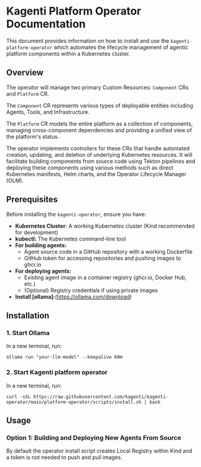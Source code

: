 # Kagenti Platform Operator Documentation

This document provides information on how to install and use the `kagenti-platform-operator` which automates the lifecycle management of agentic platform components within a Kubernetes cluster. 
## Overview
The operator will manage two primary Custom Resources: `Component` CRs and `Platform` CR.

The `Component` CR represents various types of deployable entities including Agents, Tools, and Infrastructure.

The `Platform` CR models the entire platform as a collection of components, managing cross-component dependencies and providing a unified view of the platform's status.

The operator implements controllers for these CRs that handle automated creation, updating, and deletion of underlying Kubernetes resources. It will facilitate building components from source code using Tekton pipelines and deploying these components using various methods such as direct Kubernetes manifests, Helm charts, and the Operator Lifecycle Manager (OLM).


## Prerequisites

Before installing the `kagenti-operator`, ensure you have:

* **Kubernetes Cluster:** A working Kubernetes cluster (Kind recommended for development)
* **kubectl:** The Kubernetes command-line tool
* **For building agents:**
  * Agent source code in a GitHub repository with a working Dockerfile
  * GitHub token for accessing repositories and pushing images to ghcr.io
* **For deploying agents:**
  * Existing agent image in a container registry (ghcr.io, Docker Hub, etc.)
  * (Optional) Registry credentials if using private images
* **Install [ollama]:**(https://ollama.com/download)


## Installation

### 1. Start Ollama

In a new terminal, run:

```shell
ollama run "your-llm-model" --keepalive 60m
```
### 2. Start Kagenti platform operator
In a new terminal, run:

```shell
curl -sSL https://raw.githubusercontent.com/kagenti/kagenti-operator/main/platform-operator/scripts/install.sh | bash
```

## Usage

### Option 1: Building and Deploying New Agents From Source
By default the operator install script creates Local Registry within Kind and a token is not needed to
push and pull images.